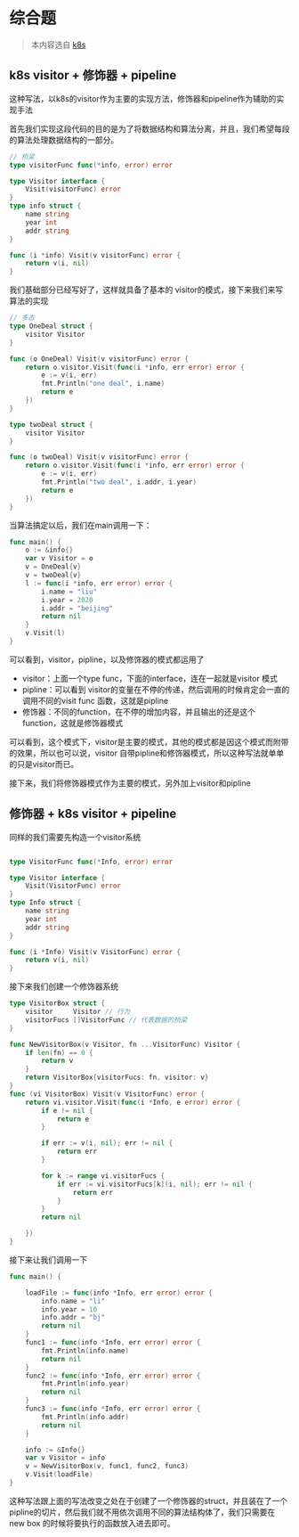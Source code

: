 # 综合题
> 本内容选自 [k8s](https://github.com/kubernetes/kubernetes/blob/cea1d4e20b4a7886d8ff65f34c6d4f95efcb4742/staging/src/k8s.io/cli-runtime/pkg/resource/visitor.go) 

## k8s visitor + 修饰器 + pipeline

这种写法，以k8s的visitor作为主要的实现方法，修饰器和pipeline作为辅助的实现手法

首先我们实现这段代码的目的是为了将数据结构和算法分离，并且，我们希望每段的算法处理数据结构的一部分。

```go
// 桥梁
type visitorFunc func(*info, error) error

type Visitor interface {
	Visit(visitorFunc) error
}
type info struct {
	name string
	year int
	addr string
}

func (i *info) Visit(v visitorFunc) error {
	return v(i, nil)
}
```
我们基础部分已经写好了，这样就具备了基本的 visitor的模式，接下来我们来写算法的实现

```go
// 多态
type OneDeal struct {
	visitor Visitor
}

func (o OneDeal) Visit(v visitorFunc) error {
	return o.visitor.Visit(func(i *info, err error) error {
		e := v(i, err)
		fmt.Println("one deal", i.name)
		return e
	})
}

type twoDeal struct {
	visitor Visitor
}

func (o twoDeal) Visit(v visitorFunc) error {
	return o.visitor.Visit(func(i *info, err error) error {
		e := v(i, err)
		fmt.Println("two deal", i.addr, i.year)
		return e
	})
}
```
当算法搞定以后，我们在main调用一下：

```go
func main() {
	o := &info{}
	var v Visitor = o
	v = OneDeal{v}
	v = twoDeal{v}
	l := func(i *info, err error) error {
		i.name = "liu"
		i.year = 2020
		i.addr = "beijing"
		return nil
	}
	v.Visit(l)
}

```
可以看到，visitor，pipline，以及修饰器的模式都运用了
- visitor：上面一个type func，下面的interface，连在一起就是visitor 模式
- pipline：可以看到 visitor的变量在不停的传递，然后调用的时候肯定会一直的调用不同的visit func 函数，这就是pipline
- 修饰器：不同的function，在不停的增加内容，并且输出的还是这个function，这就是修饰器模式

可以看到，这个模式下，visitor是主要的模式，其他的模式都是因这个模式而附带的效果，所以也可以说，visitor 自带pipline和修饰器模式，所以这种写法就单单的只是visitor而已。

接下来，我们将修饰器模式作为主要的模式，另外加上visitor和pipline
## 修饰器 + k8s visitor + pipeline

同样的我们需要先构造一个visitor系统
```go

type VisitorFunc func(*Info, error) error

type Visitor interface {
	Visit(VisitorFunc) error
}
type Info struct {
	name string
	year int
	addr string
}

func (i *Info) Visit(v VisitorFunc) error {
	return v(i, nil)
}
```
接下来我们创建一个修饰器系统

```go
type VisitorBox struct {
	visitor     Visitor // 行为
	visitorFucs []VisitorFunc // 代表数据的桥梁
}

func NewVisitorBox(v Visitor, fn ...VisitorFunc) Visitor {
	if len(fn) == 0 {
		return v
	}
	return VisitorBox{visitorFucs: fn, visitor: v}
}
func (vi VisitorBox) Visit(v VisitorFunc) error {
	return vi.visitor.Visit(func(i *Info, e error) error {
		if e != nil {
			return e
		}

		if err := v(i, nil); err != nil {
			return err
		}

		for k := range vi.visitorFucs {
			if err := vi.visitorFucs[k](i, nil); err != nil {
				return err
			}
		}
		return nil

	})
}

```

接下来让我们调用一下

```go
func main() {

	loadFile := func(info *Info, err error) error {
		info.name = "li"
		info.year = 10
		info.addr = "bj"
		return nil
	}
	func1 := func(info *Info, err error) error {
		fmt.Println(info.name)
		return nil
	}
	func2 := func(info *Info, err error) error {
		fmt.Println(info.year)
		return nil
	}
	func3 := func(info *Info, err error) error {
		fmt.Println(info.addr)
		return nil
	}

	info := &Info{}
	var v Visitor = info
	v = NewVisitorBox(v, func1, func2, func3)
	v.Visit(loadFile)
}
```

这种写法跟上面的写法改变之处在于创建了一个修饰器的struct，并且装在了一个pipline的切片，然后我们就不用依次调用不同的算法结构体了，我们只需要在new box 的时候将要执行的函数放入进去即可。
